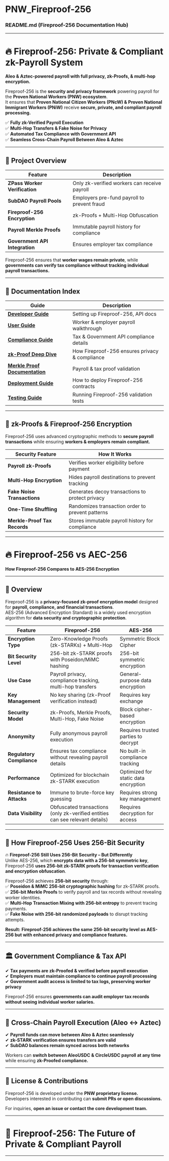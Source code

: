 # PNW_Fireproof-256  

### **README.md (Fireproof-256 Documentation Hub)**  

---  

# 🔥 Fireproof-256: Private & Compliant zk-Payroll System  
**Aleo & Aztec-powered payroll with full privacy, zk-Proofs, & multi-hop encryption.**  

Fireproof-256 is the **security and privacy framework** powering payroll for the **Proven National Workers (PNW) ecosystem**.  
It ensures that **Proven National Citizen Workers (PNcW) & Proven National Immigrant Workers (PNiW)** receive **secure, private, and compliant payroll processing.**  

✅ **Fully zk-Verified Payroll Execution**  
✅ **Multi-Hop Transfers & Fake Noise for Privacy**  
✅ **Automated Tax Compliance with Government API**  
✅ **Seamless Cross-Chain Payroll Between Aleo & Aztec**  

---  

## **📌 Project Overview**  

| **Feature**                      | **Description** |
|----------------------------------|--------------|
| **ZPass Worker Verification**   | Only zk-verified workers can receive payroll |
| **SubDAO Payroll Pools**        | Employers pre-fund payroll to prevent fraud |
| **Fireproof-256 Encryption**    | zk-Proofs + Multi-Hop Obfuscation |
| **Payroll Merkle Proofs**       | Immutable payroll history for compliance |
| **Government API Integration**  | Ensures employer tax compliance |

Fireproof-256 ensures that **worker wages remain private**, while **governments can verify tax compliance without tracking individual payroll transactions.**  

---  

## **📖 Documentation Index**  

| **Guide**                         | **Description** |
|----------------------------------|--------------|
| **[Developer Guide](docs/developer_guide.md)**  | Setting up Fireproof-256, API docs |
| **[User Guide](docs/user_guide.md)**          | Worker & employer payroll walkthrough |
| **[Compliance Guide](docs/compliance_guide.md)**  | Tax & Government API compliance details |
| **[zk-Proof Deep Dive](docs/zk_proof_explainer.md)**  | How Fireproof-256 ensures privacy & compliance |
| **[Merkle Proof Documentation](docs/merkle_proof_documentation.md)** | Payroll & tax proof validation |
| **[Deployment Guide](docs/deployment_steps.md)**  | How to deploy Fireproof-256 contracts |
| **[Testing Guide](docs/testing_guide.md)**      | Running Fireproof-256 validation tests |

---  

## 🔐 **zk-Proofs & Fireproof-256 Encryption**  

Fireproof-256 uses advanced cryptographic methods to **secure payroll transactions** while ensuring **workers & employers remain compliant.**  

| **Security Feature**            | **How It Works** |
|--------------------------------|----------------|
| **Payroll zk-Proofs**          | Verifies worker eligibility before payment |
| **Multi-Hop Encryption**       | Hides payroll destinations to prevent tracking |
| **Fake Noise Transactions**    | Generates decoy transactions to protect privacy |
| **One-Time Shuffling**         | Randomizes transaction order to prevent patterns |
| **Merkle-Proof Tax Records**   | Stores immutable payroll history for compliance |  

---

# 🔥 Fireproof-256 vs AEC-256  
**How Fireproof-256 Compares to AES-256 Encryption**  

---  
## 📌 **Overview**  
Fireproof-256 is a **privacy-focused zk-proof encryption model** designed for **payroll, compliance, and financial transactions**.  
AES-256 (Advanced Encryption Standard) is a widely used encryption algorithm for **data security and cryptographic protection**.  

| **Feature**              | **Fireproof-256** | **AES-256** |
|--------------------------|------------------|-------------|
| **Encryption Type**      | Zero-Knowledge Proofs (zk-STARKs) + Multi-Hop | Symmetric Block Cipher |
| **Bit Security Level**   | 256-bit zk-STARK proofs with Poseidon/MiMC hashing | 256-bit symmetric encryption |
| **Use Case**            | Payroll privacy, compliance tracking, multi-hop transfers | General-purpose data encryption |
| **Key Management**      | No key sharing (zk-Proof verification instead) | Requires key exchange |
| **Security Model**      | zk-Proofs, Merkle Proofs, Multi-Hop, Fake Noise | Block cipher-based encryption |
| **Anonymity**           | Fully anonymous payroll execution | Requires trusted parties to decrypt |
| **Regulatory Compliance** | Ensures tax compliance without revealing payroll details | No built-in compliance tracking |
| **Performance**         | Optimized for blockchain zk-STARK execution | Optimized for static data encryption |
| **Resistance to Attacks** | Immune to brute-force key guessing | Requires strong key management |
| **Data Visibility**      | Obfuscated transactions (only zk-verified entities can see relevant details) | Requires decryption for access |

---  
## 🔹 **How Fireproof-256 Uses 256-Bit Security**  

🔥 **Fireproof-256 Still Uses 256-Bit Security – But Differently**  
Unlike AES-256, which **encrypts data with a 256-bit symmetric key**, Fireproof-256 **uses 256-bit zk-STARK proofs for transaction verification and encryption obfuscation**.  

Fireproof-256 achieves **256-bit security** through:  
✅ **Poseidon & MiMC 256-bit cryptographic hashing** for zk-STARK proofs.  
✅ **256-bit Merkle Proofs** to verify payroll and tax records without revealing worker identities.  
✅ **Multi-Hop Transaction Mixing with 256-bit entropy** to prevent tracing payments.  
✅ **Fake Noise with 256-bit randomized payloads** to disrupt tracking attempts.  

**Result:** **Fireproof-256 achieves the same 256-bit security level as AES-256 but with enhanced privacy and compliance features.**  

---

## 🏛 **Government Compliance & Tax API**  

✔ **Tax payments are zk-Proofed & verified before payroll execution**  
✔ **Employers must maintain compliance to continue payroll processing**  
✔ **Government audit access is limited to tax logs, preserving worker privacy**  

Fireproof-256 ensures **governments can audit employer tax records** **without seeing individual worker salaries.**  

---  

## 🔗 **Cross-Chain Payroll Execution (Aleo ↔ Aztec)**  

✔ **Payroll funds can move between Aleo & Aztec seamlessly**  
✔ **zk-STARK verification ensures transfers are valid**  
✔ **SubDAO balances remain synced across both networks**  

Workers can **switch between AleoUSDC & CircleUSDC payroll at any time** while ensuring **zk-Proofed compliance.**  

---  

## 📜 **License & Contributions**  

Fireproof-256 is developed under the **PNW proprietary license.**  
Developers interested in contributing can **submit PRs or open discussions.**  

For inquiries, **open an issue or contact the core development team.**  

---  

# 🚀 Fireproof-256: The Future of Private & Compliant Payroll  

---
